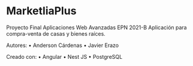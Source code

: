 # MarketliaPlus
Proyecto Final Aplicaciones Web Avanzadas EPN 2021-B
Aplicación para compra-venta de casas y bienes raíces. 

Autores: 
• Anderson Cárdenas
• Javier Erazo

Creado con:
• Angular
• Nest JS
• PostgreSQL

